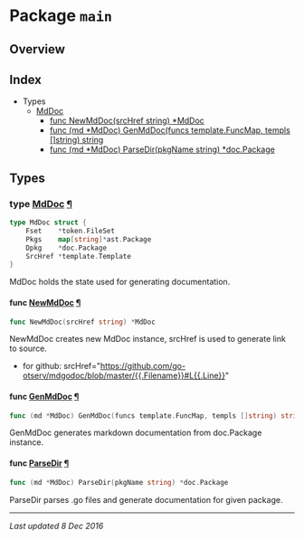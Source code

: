 # Package `main`
## Overview

## Index

* Types
  * [MdDoc](#MdDoc)
	 * [func NewMdDoc(srcHref string) *MdDoc](#NewMdDoc)
	 * [func (md *MdDoc) GenMdDoc(funcs template.FuncMap, templs []string) string](#MdDoc-GenMdDoc)
	 * [func (md *MdDoc) ParseDir(pkgName string) *doc.Package](#MdDoc-ParseDir)

## Types

### type <a href="https://github.com/go-otserv/mdgodoc/blob/master/mdgodoc.go#L15" name="MdDoc">MdDoc</a> [¶](#MdDoc)
```go
type MdDoc struct {
	Fset    *token.FileSet
	Pkgs    map[string]*ast.Package
	Dpkg    *doc.Package
	SrcHref *template.Template
}
```
MdDoc holds the state used for generating documentation.  

#### func <a href="https://github.com/go-otserv/mdgodoc/blob/master/mdgodoc.go#L24" name="NewMdDoc">NewMdDoc</a> [¶](#NewMdDoc)
```go
func NewMdDoc(srcHref string) *MdDoc
```
NewMdDoc creates new MdDoc instance, srcHref is used to generate link to source.
* for github: srcHref="https://github.com/go-otserv/mdgodoc/blob/master/{{.Filename}}#L{{.Line}}"

#### func <a href="https://github.com/go-otserv/mdgodoc/blob/master/mdgodoc.go#L37" name="MdDoc-GenMdDoc">GenMdDoc</a> [¶](#MdDoc-GenMdDoc)
```go
func (md *MdDoc) GenMdDoc(funcs template.FuncMap, templs []string) string
```
GenMdDoc generates markdown documentation from doc.Package instance.

#### func <a href="https://github.com/go-otserv/mdgodoc/blob/master/mdgodoc.go#L30" name="MdDoc-ParseDir">ParseDir</a> [¶](#MdDoc-ParseDir)
```go
func (md *MdDoc) ParseDir(pkgName string) *doc.Package
```
ParseDir parses .go files and generate documentation for given package.

***
_Last updated 8 Dec 2016_

